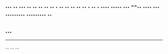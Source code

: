 ... .. ... .. .. .. .. .. . .. .. .. .. .. . .. . .... 
..... ...
--.. ....
... 
.........
.........
.. 
---
... 
-----
-----
... ... ... 
